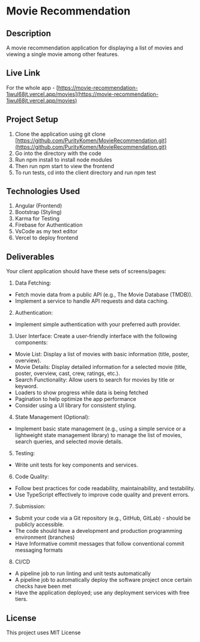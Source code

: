 # Movie Recommendation

## Description

A movie recommendation application for displaying a list of movies and viewing a single movie among other features.

## Live Link

For the whole app - [https://movie-recommendation-1jwul68jt.vercel.app/movies](https://movie-recommendation-1jwul68jt.vercel.app/movies)

## Project Setup

1. Clone the application using git clone [https://github.com/PurityKomen/MovieRecommendation.git](https://github.com/PurityKomen/MovieRecommendation.git)
2. Go into the directory with the code
3. Run npm install to install node modules
4. Then run npm start to view the frontend
5. To run tests, cd into the client directory and run npm test 

## Technologies Used

1. Angular (Frontend)
2. Bootstrap (Styling)
3. Karma for Testing
4. Firebase for Authentication
5. VsCode as my text editor
6. Vercel to deploy frontend 

## Deliverables
Your client application should have these sets of screens/pages:

1. Data Fetching:
- Fetch movie data from a public API (e.g., The Movie Database (TMDB)).
- Implement a service to handle API requests and data caching.

2. Authentication:
- Implement simple authentication with your preferred auth provider.

3. User Interface:
 Create a user-friendly interface with the following components:

- Movie List: Display a list of movies with basic information (title, poster,
overview).
- Movie Details: Display detailed information for a selected movie (title,
poster, overview, cast, crew, ratings, etc.).
- Search Functionality: Allow users to search for movies by title or
keyword.
- Loaders to show progress while data is being fetched
- Pagination to help optimize the app performance
- Consider using a UI library for consistent styling.

4. State Management (Optional):
- Implement basic state management (e.g., using a simple service or a lightweight
state management library) to manage the list of movies, search queries, and
selected movie details.

5. Testing:
- Write unit tests for key components and services.
 
6. Code Quality:
- Follow best practices for code readability, maintainability, and testability.
- Use TypeScript effectively to improve code quality and prevent errors.

7. Submission:
- Submit your code via a Git repository (e.g., GitHub, GitLab) - should be publicly
accessible.
- The code should have a development and production programming environment
(branches)
- Have Informative commit messages that follow conventional commit messaging
formats

8. CI/CD
- A pipeline job to run linting and unit tests automatically
- A pipeline job to automatically deploy the software project once certain checks
have been met
- Have the application deployed; use any deployment services with free tiers.

## License

This project uses MIT License

